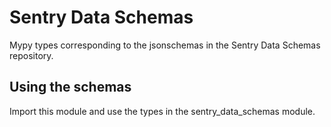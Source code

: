 # Sentry Data Schemas

Mypy types corresponding to the jsonschemas in the Sentry Data Schemas
repository.

## Using the schemas

Import this module and use the types in the sentry_data_schemas module.
